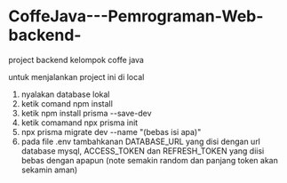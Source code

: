# CoffeJava---Pemrograman-Web-backend-
project backend kelompok coffe java

untuk menjalankan project ini di local
1. nyalakan database lokal
2. ketik comand npm install
3. ketik npm install prisma --save-dev
4. ketik comamand npx prisma init
5. npx prisma migrate dev --name "(bebas isi apa)"
6. pada file .env tambahkanan DATABASE_URL yang disi dengan url database mysql, ACCESS_TOKEN dan REFRESH_TOKEN yang diisi bebas dengan apapun (note semakin random dan panjang token akan sekamin aman)
